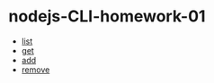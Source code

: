 # nodejs-CLI-homework-01

- [list](https://ibb.co/2Kc4PN9)
- [get](https://ibb.co/VMzNMQp)
- [add](https://ibb.co/dJ2Cqvn)
- [remove](https://ibb.co/1QHBWcN)

